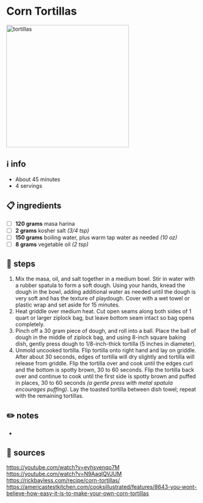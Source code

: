 # Corn Tortillas
<img src="https://food.fnr.sndimg.com/content/dam/images/food/fullset/2019/7/16/5/homemade-corn-tortillas-7130233.jpg" alt="tortillas" width="320"/>

## ℹ️ info  
* About 45 minutes  
* 4 servings  

## 📋 ingredients  
- [ ] **120	grams**	masa harina
- [ ] **2	grams**	kosher salt *(3/4 tsp)*
- [ ] **150	grams**	boiling water, plus warm tap water as needed *(10 oz)*
- [ ] **8	grams**	vegetable oil *(2 tsp)*

## 🔪 steps  
1. Mix the masa, oil, and salt together in a medium bowl. Stir in water with a rubber spatula to form a soft dough. Using your hands, knead the dough in the bowl, adding additional water as needed until the dough is very soft and has the texture of playdough. Cover with a wet towel or plastic wrap and set aside for 15 minutes.
2. Heat griddle over medium heat. Cut open seams along both sides of 1 quart or larger ziplock bag, but leave bottom seam intact so bag opens completely.
3. Pinch off a 30 gram piece of dough, and roll into a ball. Place the ball of dough in the middle of ziplock bag, and using 8-inch square baking dish, gently press dough to 1/8-inch-thick tortilla (5 inches in diameter).
4. Unmold uncooked tortilla. Flip tortilla onto right hand and lay on griddle. After about 30 seconds, edges of tortilla will dry slightly and tortilla will release from griddle. Flip the tortilla over and cook until the edges curl and the bottom is spotty brown, 30 to 60 seconds. Flip the tortilla back over and continue to cook until the first side is spotty brown and puffed in places, 30 to 60 seconds *(a gentle press with metal spatula encourages puffing)*. Lay the toasted tortilla between dish towel; repeat with the remaining tortillas.

## ✏️ notes  
*

## 🔗 sources  
https://youtube.com/watch?v=eyhsvenqo7M  
https://youtube.com/watch?v=N9AaqIQVJUM  
https://rickbayless.com/recipe/corn-tortillas/  
https://americastestkitchen.com/cooksillustrated/features/8643-you-wont-believe-how-easy-it-is-to-make-your-own-corn-tortillas  
